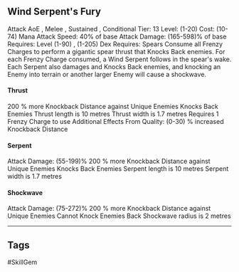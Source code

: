 ## Wind Serpent's Fury
Attack
AoE , Melee , Sustained , Conditional
Tier: 13
Level: (1-20)
Cost: (10-74) Mana
Attack Speed: 40% of base
Attack Damage: (165-598)% of base
Requires: Level (1-90) , (1-205) Dex
Requires: Spears
Consume all Frenzy Charges to perform a gigantic spear thrust that Knocks Back enemies. For each Frenzy Charge consumed, a Wind Serpent follows in the spear's wake. Each Serpent also damages and Knocks Back enemies, and knocking an Enemy into terrain or another larger Enemy will cause a shockwave.
#### Thrust
200 % more Knockback Distance against Unique Enemies
Knocks Back Enemies
Thrust length is 10 metres
Thrust width is 1.7 metres
Requires 1 Frenzy Charge to use
Additional Effects From Quality:
(0-30) % increased Knockback Distance
#### Serpent
Attack Damage: (55-199)%
200 % more Knockback Distance against Unique Enemies
Knocks Back Enemies
Serpent length is 10 metres
Serpent width is 1.7 metres
#### Shockwave
Attack Damage: (75-272)%
200 % more Knockback Distance against Unique Enemies
Cannot Knock Enemies Back
Shockwave radius is 2 metres

---
## Tags
#SkillGem

